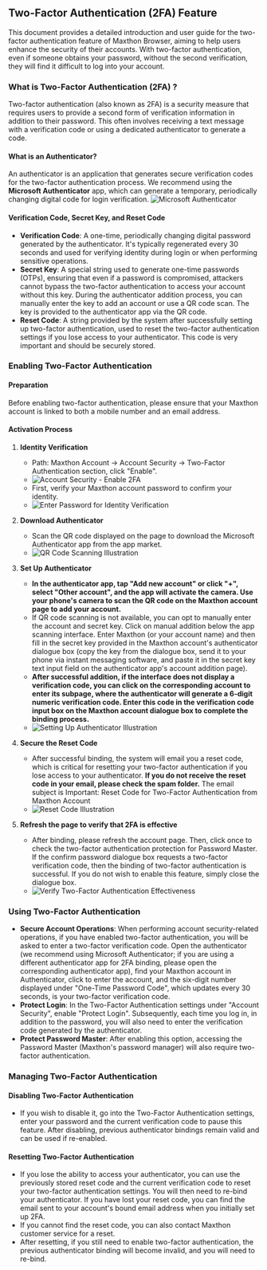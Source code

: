 ## Two-Factor Authentication (2FA) Feature

This document provides a detailed introduction and user guide for the two-factor authentication feature of Maxthon Browser, aiming to help users enhance the security of their accounts. With two-factor authentication, even if someone obtains your password, without the second verification, they will find it difficult to log into your account.

### What is Two-Factor Authentication (2FA) ?

Two-factor authentication (also known as 2FA) is a security measure that requires users to provide a second form of verification information in addition to their password. This often involves receiving a text message with a verification code or using a dedicated authenticator to generate a code.

#### What is an Authenticator?

An authenticator is an application that generates secure verification codes for the two-factor authentication process. We recommend using the **Microsoft Authenticator** app, which can generate a temporary, periodically changing digital code for login verification.
![Microsoft Authenticator](images/2fa_00.png)

#### Verification Code, Secret Key, and Reset Code

- **Verification Code**: A one-time, periodically changing digital password generated by the authenticator. It's typically regenerated every 30 seconds and used for verifying identity during login or when performing sensitive operations.
- **Secret Key**: A special string used to generate one-time passwords (OTPs), ensuring that even if a password is compromised, attackers cannot bypass the two-factor authentication to access your account without this key. During the authenticator addition process, you can manually enter the key to add an account or use a QR code scan. The key is provided to the authenticator app via the QR code.
- **Reset Code**: A string provided by the system after successfully setting up two-factor authentication, used to reset the two-factor authentication settings if you lose access to your authenticator. This code is very important and should be securely stored.

### Enabling Two-Factor Authentication

#### Preparation

Before enabling two-factor authentication, please ensure that your Maxthon account is linked to both a mobile number and an email address.

#### Activation Process

1. **Identity Verification**
   - Path: Maxthon Account -> Account Security -> Two-Factor Authentication section, click "Enable".
   - ![Account Security - Enable 2FA](images/2fa_01.png)
   - First, verify your Maxthon account password to confirm your identity.
   - ![Enter Password for Identity Verification](images/2fa_02.png)

2. **Download Authenticator**
   - Scan the QR code displayed on the page to download the Microsoft Authenticator app from the app market.
   - ![QR Code Scanning Illustration](images/2fa_03.png)

3. **Set Up Authenticator**
   - **In the authenticator app, tap "Add new account" or click "+", select "Other account", and the app will activate the camera. Use your phone's camera to scan the QR code on the Maxthon account page to add your account.**
   - If QR code scanning is not available, you can opt to manually enter the account and secret key. Click on manual addition below the app scanning interface. Enter Maxthon (or your account name) and then fill in the secret key provided in the Maxthon account's authenticator dialogue box (copy the key from the dialogue box, send it to your phone via instant messaging software, and paste it in the secret key text input field on the authenticator app's account addition page).
   - **After successful addition, if the interface does not display a verification code, you can click on the corresponding account to enter its subpage, where the authenticator will generate a 6-digit numeric verification code. Enter this code in the verification code input box on the Maxthon account dialogue box to complete the binding process.**
   - ![Setting Up Authenticator Illustration](images/2fa_04.png)

4. **Secure the Reset Code**
   - After successful binding, the system will email you a reset code, which is critical for resetting your two-factor authentication if you lose access to your authenticator. **If you do not receive the reset code in your email, please check the spam folder.** The email subject is Important: Reset Code for Two-Factor Authentication from Maxthon Account
   - ![Reset Code Illustration](images/2fa_05.png)

5. **Refresh the page to verify that 2FA is effective**
   - After binding, please refresh the account page. Then, click once to check the two-factor authentication protection for Password Master. If the confirm password dialogue box requests a two-factor verification code, then the binding of two-factor authentication is successful. If you do not wish to enable this feature, simply close the dialogue box.
   - ![Verify Two-Factor Authentication Effectiveness](images/2fa_06.png)

### Using Two-Factor Authentication
- **Secure Account Operations**: When performing account security-related operations, if you have enabled two-factor authentication, you will be asked to enter a two-factor verification code. Open the authenticator (we recommend using Microsoft Authenticator; if you are using a different authenticator app for 2FA binding, please open the corresponding authenticator app), find your Maxthon account in Authenticator, click to enter the account, and the six-digit number displayed under "One-Time Password Code", which updates every 30 seconds, is your two-factor verification code.
- **Protect Login**: In the Two-Factor Authentication settings under "Account Security", enable "Protect Login". Subsequently, each time you log in, in addition to the password, you will also need to enter the verification code generated by the authenticator.
- **Protect Password Master**: After enabling this option, accessing the Password Master (Maxthon's password manager) will also require two-factor authentication.

### Managing Two-Factor Authentication

#### Disabling Two-Factor Authentication
- If you wish to disable it, go into the Two-Factor Authentication settings, enter your password and the current verification code to pause this feature. After disabling, previous authenticator bindings remain valid and can be used if re-enabled.

#### Resetting Two-Factor Authentication

- If you lose the ability to access your authenticator, you can use the previously stored reset code and the current verification code to reset your two-factor authentication settings. You will then need to re-bind your authenticator. If you have lost your reset code, you can find the email sent to your account's bound email address when you initially set up 2FA.
- If you cannot find the reset code, you can also contact Maxthon customer service for a reset.
- After resetting, if you still need to enable two-factor authentication, the previous authenticator binding will become invalid, and you will need to re-bind.
